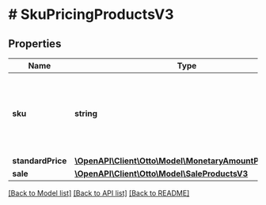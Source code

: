 # # SkuPricingProductsV3

## Properties

Name | Type | Description | Notes
------------ | ------------- | ------------- | -------------
**sku** | **string** | Partner-unique identifier for a product variation provided by the partner. |
**standardPrice** | [**\OpenAPI\Client\Otto\Model\MonetaryAmountProductsV3**](MonetaryAmountProductsV3.md) |  |
**sale** | [**\OpenAPI\Client\Otto\Model\SaleProductsV3**](SaleProductsV3.md) |  | [optional]

[[Back to Model list]](../../README.md#models) [[Back to API list]](../../README.md#endpoints) [[Back to README]](../../README.md)
